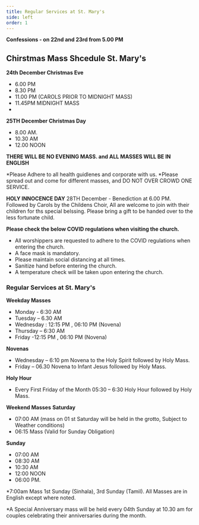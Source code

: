 ```yaml
---
title: Regular Services at St. Mary's
side: left
order: 1
---
```

**Confessions - on 22nd and 23rd from 5.00 PM** 

## Chirstmas Mass Shcedule St. Mary&#39;s

**24th December Christmas Eve**  
* 6.00 PM
* 8.30 PM
* 11.00 PM (CAROLS PRIOR TO MIDNIGHT MASS)
* 11.45PM  MIDNIGHT MASS
*
**25TH December Christmas Day**

* 8.00 AM.
* 10.30 AM
* 12.00 NOON 

**THERE WILL BE NO EVENING MASS. and ALL MASSES WILL BE IN ENGLISH**

*Please Adhere to all health guidlenes and corporate with us. 
*Please spread out and come for different masses, and DO NOT OVER CROWD ONE SERVICE. 

**HOLY INNOCENCE  DAY**
28TH December  - Benediction at 6.00 PM. Followed by  Carols by the Childens Choir, All are welcome to join with their children for ths special belssing. Please bring a gift to be handed over to the less fortunate child. 

 
**Please check the below COVID regulations when visiting the church.**
*  All worshippers are requested to adhere to the COVID regulations when entering the church.
* A face mask is mandatory.
* Please maintain social distancing at all times. 
* Sanitize hand before entering the church. 
* A temperature  check will be taken upon entering the church. 

### Regular Services at St. Mary's

**Weekday Masses**
* Monday - 6:30 AM
* Tuesday – 6.30 AM
* Wednesday : 12:15 PM , 06:10 PM (Novena)
* Thursday – 6:30 AM
* Friday -12:15 PM , 06:10 PM (Novena)

**Novenas**

* Wednesday – 6:10 pm Novena to the Holy Spirit followed by Holy Mass.
* Friday – 06.30 Novena to Infant Jesus followed by Holy Mass.

**Holy Hour** 

* Every First Friday of the Month 05:30 – 6:30 Holy Hour followed by Holy Mass.

**Weekend Masses**
**Saturday**

* 07:00 AM (mass on 01 st Saturday will be held in the grotto, Subject to Weather conditions)
* 06:15 Mass (Valid for Sunday Obligation)

**Sunday**

* 07:00 AM
* 08:30 AM
* 10:30 AM
* 12:00 NOON
* 06:00 PM.

*7:00am Mass 1st Sunday (Sinhala), 3rd Sunday (Tamil). All Masses are in English except where noted. 

*A Special Anniversary mass will be held every 04th Sunday at 10.30 am for couples celebrating their anniversaries during the month.
